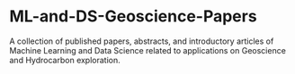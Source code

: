 # ML-and-DS-Geoscience-Papers
A collection of published papers, abstracts, and introductory articles of Machine Learning and Data Science related to applications on Geoscience and Hydrocarbon exploration.
